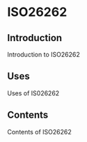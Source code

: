 # ISO26262
## Introduction
Introduction to ISO26262
## Uses
Uses of IS026262
## Contents
Contents of ISO26262
